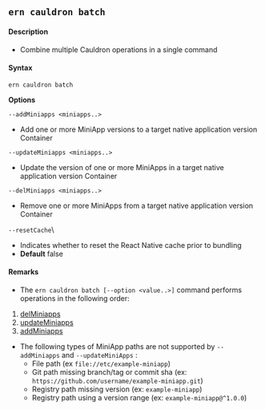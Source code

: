 ## `ern cauldron batch`

#### Description

* Combine multiple Cauldron operations in a single command  

#### Syntax

`ern cauldron batch`  

**Options**  

`--addMiniapps <miniapps..>`

* Add one or more MiniApp versions to a target native application version Container


`--updateMiniapps <miniapps..>`

* Update the version of one or more MiniApps in a target native application version Container


`--delMiniapps <miniapps..>`

* Remove one or more MiniApps from a target native application version Container  

`--resetCache`\

* Indicates whether to reset the React Native cache prior to bundling
* **Default** false

#### Remarks

* The `ern cauldron batch [--option <value..>]` command performs operations in the following order:  

1) [delMiniapps]  
2) [updateMiniapps]  
3) [addMiniapps]

* The following types of MiniApp paths are not supported by `--addMiniapps` and `--updateMiniApps` :
  - File path (ex `file://etc/example-miniapp`)
  - Git path missing branch/tag or commit sha (ex: `https://github.com/username/example-miniapp.git`)
  - Registry path missing version (ex: `example-miniapp`)
  - Registry path using a version range (ex: `example-miniapp@^1.0.0`)

[delMiniapps]: del/miniapps.md
[updateMiniapps]: update/miniapps.md
[addMiniapps]: add/miniapps.md
